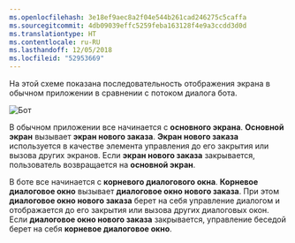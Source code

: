 ```yaml
---
ms.openlocfilehash: 3e18ef9aec8a2f04e544b261cad246275c5caffa
ms.sourcegitcommit: 4db09039effc5259feba163128f4e9a3ccdd3d0d
ms.translationtype: HT
ms.contentlocale: ru-RU
ms.lasthandoff: 12/05/2018
ms.locfileid: "52953669"
---
```

На этой схеме показана последовательность отображения экрана в обычном приложении в сравнении с потоком диалога бота. 

![Бот](~/media/designing-bots/core/dialogs-screens.png)

В обычном приложении все начинается с **основного экрана**.
**Основной экран** вызывает **экран нового заказа**.
**Экран нового заказа** используется в качестве элемента управления до его закрытия или вызова других экранов. Если **экран нового заказа** закрывается, пользователь возвращается на **основной экран**.

В боте все начинается с **корневого диалогового окна**. **Корневое диалоговое окно** вызывает **диалоговое окно нового заказа**. При этом **диалоговое окно нового заказа** берет на себя управление диалогом и отображается до его закрытия или вызова других диалоговых окон. Если **диалоговое окно нового заказа** закрывается, управление беседой берет на себя **корневое диалоговое окно**.